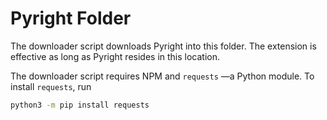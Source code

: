 # Pyright Folder
The downloader script downloads Pyright into this folder. The extension is effective as long as Pyright resides in this location.

The downloader script requires NPM and `requests` —a Python module. To install `requests`, run
```sh
python3 -m pip install requests
```
